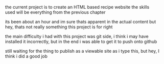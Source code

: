 the current project is to create an HTML based recipe website
the skills used will be everything from the previous chapter


its been about an hour and im sure thats apparent in the actual content but hey, thats not really something this project is for right

the main difficulty i had with this project was git side, i think i may have installed it incorrectly, but in the end i was able to get it to push onto github 

still waiting for the thing to publish as a viewable site as i type this, but hey, I think i did a good job 
